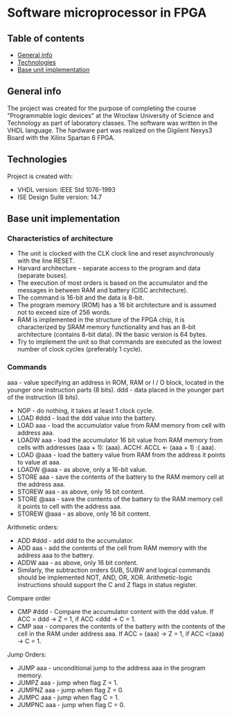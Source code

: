 # Software microprocessor in FPGA

## Table of contents
* [General info](#general-info)
* [Technologies](#technologies)
* [Base unit implementation](#base-unit-implementation)

## General info
The project was created for the purpose of completing the course "Programmable logic devices" at the Wrocław University of Science and Technology as part of laboratory classes. 
The software was written in the VHDL language. 
The hardware part was realized on the Digilent Nexys3 Board with the Xilinx Spartan 6 FPGA.
	
## Technologies
Project is created with:
* VHDL version: IEEE Std 1076-1993
* ISE Design Suite version: 14.7

## Base unit implementation

### Characteristics of architecture
* The unit is clocked with the CLK clock line and reset asynchronously with the line
RESET.
* Harvard architecture - separate access to the program and data (separate buses).
* The execution of most orders is based on the accumulator and the messages in between
RAM and battery (CISC architecture).
* The command is 16-bit and the data is 8-bit.
* The program memory (ROM) has a 16 bit architecture and is assumed not to exceed
size of 256 words.
* RAM is implemented in the structure of the FPGA chip, it is characterized by
SRAM memory functionality and has an 8-bit architecture (contains 8-bit data). IN
the basic version is 64 bytes.
* Try to implement the unit so that commands are executed as
the lowest number of clock cycles (preferably 1 cycle).

### Commands

aaa - value specifying an address in ROM, RAM or I / O block, located in the younger one
instruction parts (8 bits).
ddd - data placed in the younger part of the instruction (8 bits).

* NOP - do nothing, it takes at least 1 clock cycle.
* LOAD #ddd - load the ddd value into the battery.
* LOAD aaa - load the accumulator value from RAM memory from cell with address aaa.
* LOADW aaa - load the accumulator 16 bit value from RAM memory from cells with addresses
(aaa + 1): (aaa). ACCH: ACCL ← (aaa + 1) :( aaa).
* LOAD @aaa - load the battery value from RAM from the address it points to
value at aaa.
* LOADW @aaa - as above, only a 16-bit value.
* STORE aaa - save the contents of the battery to the RAM memory cell at the address aaa.
* STOREW aaa - as above, only 16 bit content.
* STORE @aaa - save the contents of the battery to the RAM memory cell it points to
cell with the address aaa.
* STOREW @aaa - as above, only 16 bit content.

Arithmetic orders:
* ADD #ddd - add ddd to the accumulator.
* ADD aaa - add the contents of the cell from RAM memory with the address aaa to the battery.
* ADDW aaa - as above, only 16 bit content.
* Similarly, the subtraction orders SUB, SUBW and logical commands should be implemented
NOT, AND, OR, XOR. Arithmetic-logic instructions should support the C and Z flags in
status register.

Compare order
* CMP #ddd - Compare the accumulator content with the ddd value. If ACC = ddd → Z = 1, if
ACC <ddd → C = 1.
* CMP aaa - compares the contents of the battery with the contents of the cell in the RAM under
address aaa. If ACC = (aaa) → Z = 1, if ACC <(aaa) → C = 1.

Jump Orders:
* JUMP aaa - unconditional jump to the address aaa in the program memory.
* JUMPZ aaa - jump when flag Z = 1.
* JUMPNZ aaa - jump when flag Z = 0.
* JUMPC aaa - jump when flag C = 1.
* JUMPNC aaa - jump when flag C = 0.
